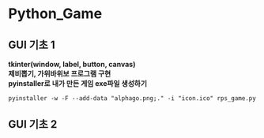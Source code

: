 # Python_Game

## GUI 기초 1
**tkinter(window, label, button, canvas)**    
**제비뽑기, 가위바위보 프로그램 구현**  
**pyinstaller로 내가 만든 게임 exe파일 생성하기**  
```
pyinstaller -w -F --add-data "alphago.png;." -i "icon.ico" rps_game.py
```    


## GUI 기초 2


